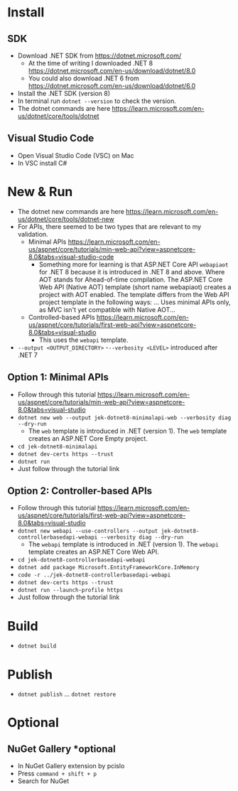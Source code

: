 # Install
## SDK
- Download .NET SDK from https://dotnet.microsoft.com/
    - At the time of writing I downloaded .NET 8 https://dotnet.microsoft.com/en-us/download/dotnet/8.0
    - You could also download .NET 6 from https://dotnet.microsoft.com/en-us/download/dotnet/6.0
- Install the .NET SDK (version 8)
- In terminal run `dotnet --version` to check the version.
- The dotnet commands are here https://learn.microsoft.com/en-us/dotnet/core/tools/dotnet

## Visual Studio Code
- Open Visual Studio Code (VSC) on Mac
- In VSC install C#

# New & Run
- The dotnet new commands are here https://learn.microsoft.com/en-us/dotnet/core/tools/dotnet-new
- For APIs, there seemed to be two types that are relevant to my validation.
    - Minimal APIs https://learn.microsoft.com/en-us/aspnet/core/tutorials/min-web-api?view=aspnetcore-8.0&tabs=visual-studio-code
        - Something more for learning is that ASP.NET Core API `webapiaot` for .NET 8 because it is introduced in .NET 8 and above. Where AOT stands for Ahead-of-time compilation. The ASP.NET Core Web API (Native AOT) template (short name webapiaot) creates a project with AOT enabled. The template differs from the Web API project template in the following ways: ... Uses minimal APIs only, as MVC isn't yet compatible with Native AOT...
    - Controlled-based APIs https://learn.microsoft.com/en-us/aspnet/core/tutorials/first-web-api?view=aspnetcore-8.0&tabs=visual-studio 
        - This uses the `webapi` template. 
- `--output <OUTPUT_DIRECTORY>`
-`--verbosity <LEVEL>` introduced after .NET 7

## Option 1: Minimal APIs
- Follow through this tutorial https://learn.microsoft.com/en-us/aspnet/core/tutorials/min-web-api?view=aspnetcore-8.0&tabs=visual-studio 
- `dotnet new web --output jek-dotnet8-minimalapi-web --verbosity diag --dry-run`
    - The `web` template is introduced in .NET (version 1). The `web` template creates an ASP.NET Core Empty project.
- `cd jek-dotnet8-minimalapi`
- `dotnet dev-certs https --trust`
- `dotnet run`
- Just follow through the tutorial link

## Option 2: Controller-based APIs
- Follow through this tutorial https://learn.microsoft.com/en-us/aspnet/core/tutorials/first-web-api?view=aspnetcore-8.0&tabs=visual-studio
- `dotnet new webapi --use-controllers --output jek-dotnet8-controllerbasedapi-webapi --verbosity diag --dry-run`
    - The `webapi` template is introduced in .NET (version 1). The `webapi` template creates an ASP.NET Core Web API.
- `cd jek-dotnet8-controllerbasedapi-webapi`
- `dotnet add package Microsoft.EntityFrameworkCore.InMemory`
- `code -r ../jek-dotnet8-controllerbasedapi-webapi`
- `dotnet dev-certs https --trust`
- `dotnet run --launch-profile https`
- Just follow through the tutorial link

# Build
- `dotnet build`

# Publish
- `dotnet publish`
... `dotnet restore`

# Optional
## NuGet Gallery *optional
- In NuGet Gallery extension by pcislo  
- Press `command + shift + p`
- Search for NuGet